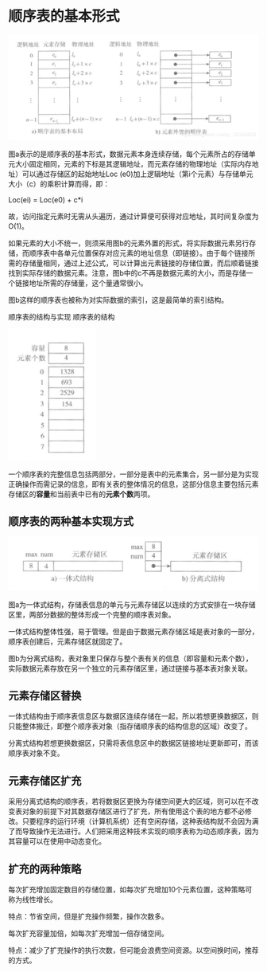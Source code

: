 # 顺序表的基本形式

![](img/20181218224250412.png)

图a表示的是顺序表的基本形式，数据元素本身连续存储，每个元素所占的存储单元大小固定相同，元素的下标是其逻辑地址，而元素存储的物理地址（实际内存地址）可以通过存储区的起始地址Loc (e0)加上逻辑地址（第i个元素）与存储单元大小（c）的乘积计算而得，即：

Loc(ei) = Loc(e0) + c*i

故，访问指定元素时无需从头遍历，通过计算便可获得对应地址，其时间复杂度为O(1)。

如果元素的大小不统一，则须采用图b的元素外置的形式，将实际数据元素另行存储，而顺序表中各单元位置保存对应元素的地址信息（即链接）。由于每个链接所需的存储量相同，通过上述公式，可以计算出元素链接的存储位置，而后顺着链接找到实际存储的数据元素。注意，图b中的c不再是数据元素的大小，而是存储一个链接地址所需的存储量，这个量通常很小。

图b这样的顺序表也被称为对实际数据的索引，这是最简单的索引结构。

顺序表的结构与实现
顺序表的结构



![](img/20181218224344402.png)

一个顺序表的完整信息包括两部分，一部分是表中的元素集合，另一部分是为实现正确操作而需记录的信息，即有关表的整体情况的信息，这部分信息主要包括元素存储区的**容量**和当前表中已有的**元素个数**两项。

## 顺序表的两种基本实现方式

![](img/20181218224410604.png)

图a为一体式结构，存储表信息的单元与元素存储区以连续的方式安排在一块存储区里，两部分数据的整体形成一个完整的顺序表对象。

一体式结构整体性强，易于管理。但是由于数据元素存储区域是表对象的一部分，顺序表创建后，元素存储区就固定了。

图b为分离式结构，表对象里只保存与整个表有关的信息（即容量和元素个数），实际数据元素存放在另一个独立的元素存储区里，通过链接与基本表对象关联。

## 元素存储区替换

一体式结构由于顺序表信息区与数据区连续存储在一起，所以若想更换数据区，则只能整体搬迁，即整个顺序表对象（指存储顺序表的结构信息的区域）改变了。

分离式结构若想更换数据区，只需将表信息区中的数据区链接地址更新即可，而该顺序表对象不变。

## 元素存储区扩充

采用分离式结构的顺序表，若将数据区更换为存储空间更大的区域，则可以在不改变表对象的前提下对其数据存储区进行了扩充，所有使用这个表的地方都不必修改。只要程序的运行环境（计算机系统）还有空闲存储，这种表结构就不会因为满了而导致操作无法进行。人们把采用这种技术实现的顺序表称为动态顺序表，因为其容量可以在使用中动态变化。

## 扩充的两种策略

每次扩充增加固定数目的存储位置，如每次扩充增加10个元素位置，这种策略可称为线性增长。

特点：节省空间，但是扩充操作频繁，操作次数多。

每次扩充容量加倍，如每次扩充增加一倍存储空间。

特点：减少了扩充操作的执行次数，但可能会浪费空间资源。以空间换时间，推荐的方式。


